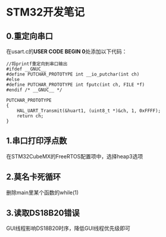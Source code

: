 # STM32开发笔记

## 0.重定向串口

在usart.c的**USER CODE BEGIN 0**处添加以下代码：

```
//将printf重定向到串口输出
#ifdef __GNUC__
#define PUTCHAR_PROTOTYPE int __io_putchar(int ch)
#else
#define PUTCHAR_PROTOTYPE int fputc(int ch, FILE *f)
#endif /* __GNUC__ */

PUTCHAR_PROTOTYPE
{
    HAL_UART_Transmit(&huart1, (uint8_t *)&ch, 1, 0xFFFF);
    return ch;
}
```

## 1.串口打印浮点数

在STM32CubeMX的FreeRTOS配置项中，选择heap3选项

## 2.莫名卡死循环

删除main里某个函数的while(1)

## 3.读取DS18B20错误

GUI线程影响DS18B20时序，降低GUI线程优先级即可

